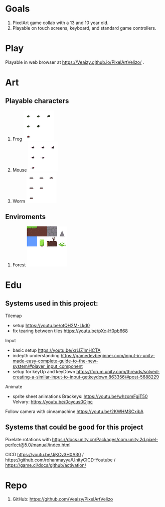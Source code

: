 # Goals

1. PixelArt game collab with a 13 and 10 year old.
2. Playable on touch screens, keyboard, and standard game controllers.

# Play

Playable in web browser at https://Veaizy.github.io/PixelArtVelizo/ .

# Art

## Playable characters
1. Frog ![alt text](Assets/_Velizo/Media/Sprites/Frog.png "Frog")
1. Mouse ![alt text](Assets/_Velizo/Media/Sprites/Mouse.png "Mouse")
1. Worm ![alt text](Assets/_Velizo/Media/Sprites/Worm.png "Worm")

## Enviroments

1. Forest ![alt text](Assets/_Velizo/Media/TileMap/TileMapForest.png "Forest Tileset")

# Edu

## Systems used in this project:

Tilemap
- setup https://youtu.be/otQH2M-Lkd0
- fix tearing between tiles https://youtu.be/pXc-H0pb668

Input
- basic setup https://youtu.be/xrLlZ1mHCTA 
- indepth understanding https://gamedevbeginner.com/input-in-unity-made-easy-complete-guide-to-the-new-system/#player_input_component
- setup for keyUp and keyDown https://forum.unity.com/threads/solved-creating-a-similar-input-to-input-getkeydown.863356/#post-5688229

Animate
- sprite sheet animations Brackeys: https://youtu.be/whzomFgjT50 Velvary: https://youtu.be/0cycus0Ojnc

Follow camera with cineamachine https://youtu.be/2KWHMSCxibA

## Systems that could be good for this project

Pixelate rotations with https://docs.unity.cn/Packages/com.unity.2d.pixel-perfect@5.0/manual/index.html

CICD https://youtu.be/JjKCy3H0A30 / https://github.com/rohanmayya/UnityCICD-Youtube / https://game.ci/docs/github/activation/

# Repo

1. GitHub: https://github.com/Veaizy/PixelArtVelizo
